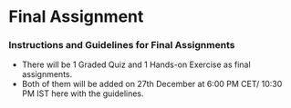 # Final Assignment

### Instructions and Guidelines for Final Assignments

* There will be 1 Graded Quiz and 1 Hands-on Exercise as final assignments.&#x20;
* Both of them will be added on 27th December at 6:00 PM CET/ 10:30 PM IST here with the guidelines.
